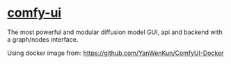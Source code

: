 # [comfy-ui](https://github.com/comfyanonymous/ComfyUI)
The most powerful and modular diffusion model GUI, api and backend with a graph/nodes interface. 

Using docker image from: https://github.com/YanWenKun/ComfyUI-Docker
